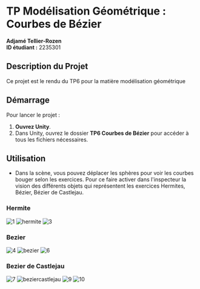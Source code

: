# TP Modélisation Géométrique : Courbes de Bézier

**Adjamé Tellier-Rozen**  
**ID étudiant :** 2235301  

## Description du Projet
Ce projet est le rendu du TP6 pour la matière modélisation géométrique

## Démarrage

Pour lancer le projet :

1. **Ouvrez Unity**.
2. Dans Unity, ouvrez le dossier **TP6 Courbes de Bézier** pour accéder à tous les fichiers nécessaires.

## Utilisation
- Dans la scène, vous pouvez déplacer les sphères pour voir les courbes bouger selon les exercices. Pour ce faire activer dans l'inspecteur la vision des différents objets qui représentent les exercices  Hermites, Bézier, Bézier de Castlejau. 



### Hermite
![1](https://github.com/user-attachments/assets/49b74413-a758-44ae-a6a9-596052b905a5)
![hermite](https://github.com/user-attachments/assets/a17638cf-4609-4b55-a592-ed8c7e87c181)
![3](https://github.com/user-attachments/assets/ea7f64cc-afc3-4105-89b4-a7c1b31af2c7)

### Bezier
![4](https://github.com/user-attachments/assets/6ba7ffd3-8045-4c08-a030-2ca7d4422f92)
![bezier](https://github.com/user-attachments/assets/8bbbaf7c-f540-4274-bf8e-426f07a8cb70)
![6](https://github.com/user-attachments/assets/257d155f-364b-4848-a4ad-cec750267e56)

### Bezier de Castlejau
![7](https://github.com/user-attachments/assets/615fde96-cec9-441d-bb2b-ee884b74871e)
![beziercastlejau](https://github.com/user-attachments/assets/01be7849-1569-471a-882d-824c91953c9f)
![9](https://github.com/user-attachments/assets/e8644852-4b03-4aeb-866b-dcad6762b758)
![10](https://github.com/user-attachments/assets/d53a7150-8500-46ae-a365-a6a3cf369cf5)
